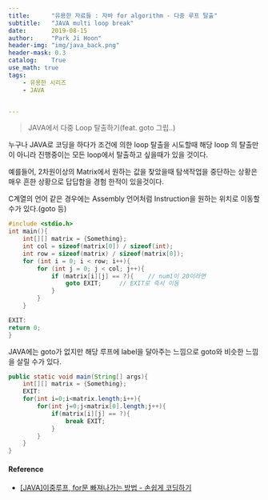 ```yaml
---
title:      "유용한 자료들 : 자바 for algorithm - 다중 루프 탈출"
subtitle:   "JAVA multi loop break"
date:       2019-08-15
author:     "Park Ji Hoon"
header-img: "img/java_back.png"
header-mask: 0.3
catalog:    True
use_math: true
tags:
    - 유용한 시리즈
    - JAVA


---
```

> JAVA에서 다중 Loop 탈출하기(feat. goto 그립..)

누구나 JAVA로 코딩을 하다가 조건에 의한 loop 탈출을 시도할때 해당 loop 의 탈출만이 아니라 진행중이는 모든 loop에서 탈출하고 싶을때가 있을 것이다.  


예를들어, 2차원이상의 Matrix에서 원하는 값을 찾았을때 탐색작업을 중단하는 상황은 매우 흔한 상황으로 답답함을 경험 한적이 있을것이다.

C계열의 언어 같은 경우에는 Assembly 언어처럼 Instruction을 원하는 위치로 이동할수가 있다.(goto 등)  
```c
#include <stdio.h>
int main(){
    int[][] matrix = {Something};
    int col = sizeof(matrix[0]) / sizeof(int);
    int row = sizeof(matrix) / sizeof(matrix[0]);
    for (int i = 0; i < row; i++){
        for (int j = 0; j < col; j++){
            if (matrix[i][j] == ?){    // num1이 20이라면
                goto EXIT;     // EXIT로 즉시 이동
            }
        }
    }

EXIT:    
return 0;
}
```

JAVA에는 goto가 없지만 해당 루프에 label을 달아주는 느낌으로 goto와 비슷한 느낌을 살릴 수가 있다.

```java
public static void main(String[] args){
    int[][] matrix = {Something};
    EXIT:
    for(int i=0;i<matrix.length;i++){
        for(int j=0;j<matrix[0].length;j++){
            if(matrix[i][j] == ?){
                break EXIT;
            }
        }
    }
}
```


#### Reference
 - [[JAVA]이중루프, for문 빠져나가는 방법 - 손쉽게 코딩하기][1]


[1]:[https://docu94.tistory.com/41]
